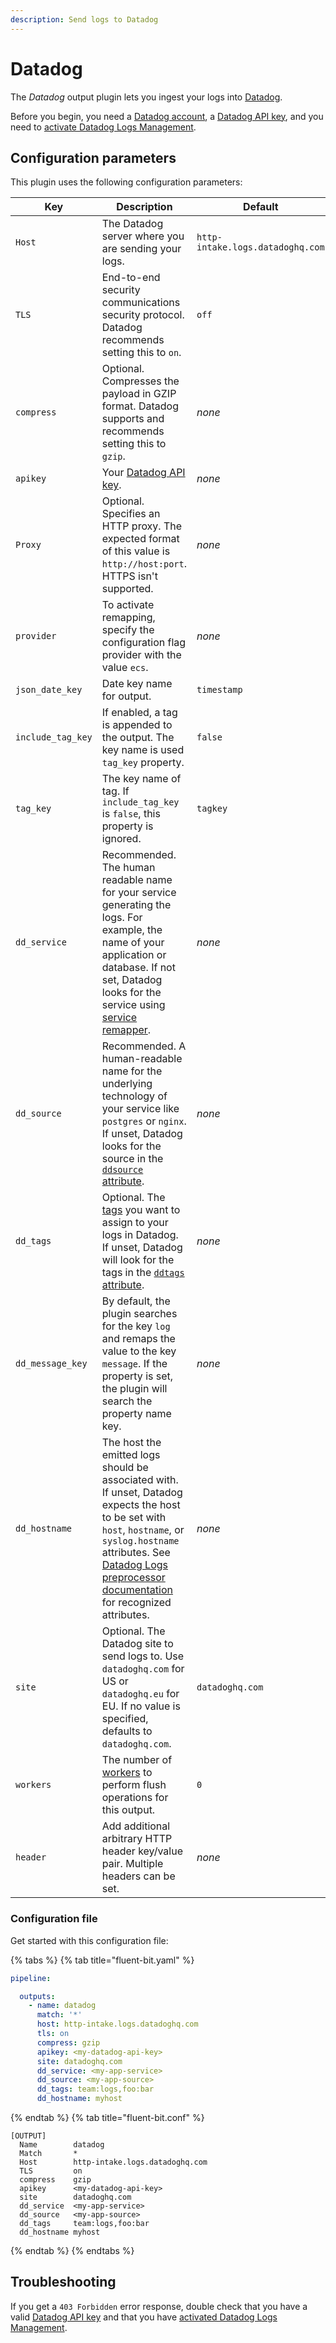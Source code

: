 ```yaml
---
description: Send logs to Datadog
---
```


# Datadog

The _Datadog_ output plugin lets you ingest your logs into [Datadog](https://app.datadoghq.com/signup).

Before you begin, you need a [Datadog account](https://app.datadoghq.com/signup), a [Datadog API key](https://docs.datadoghq.com/account_management/api-app-keys/), and you need to [activate Datadog Logs Management](https://app.datadoghq.com/logs/activation).

## Configuration parameters

This plugin uses the following configuration parameters:

| Key | Description | Default |
| --- | ----------- | ------- |
| `Host` | The Datadog server where you are sending your logs. | `http-intake.logs.datadoghq.com` |
| `TLS` | End-to-end security communications security protocol. Datadog recommends setting this to `on`. | `off` |
| `compress` | Optional. Compresses the payload in GZIP format. Datadog supports and recommends setting this to `gzip`.  | _none_ |
| `apikey` | Your [Datadog API key](https://app.datadoghq.com/account/settings#api). | _none_ |
| `Proxy` | Optional. Specifies an HTTP proxy. The expected format of this value is `http://host:port`. HTTPS isn't supported. | _none_ |
| `provider` | To activate remapping, specify the configuration flag provider with the value `ecs`. | _none_ |
| `json_date_key` | Date key name for output. | `timestamp` |
| `include_tag_key` | If enabled, a tag is appended to the output. The key name is used `tag_key` property. | `false` |
| `tag_key` | The key name of tag. If `include_tag_key` is `false`, this property is ignored. | `tagkey` |
| `dd_service` | Recommended. The human readable name for your service generating the logs. For example, the name of your application or database. If not set, Datadog looks for the service using [service remapper](https://docs.datadoghq.com/logs/log_configuration/pipelines/?tab=service#service-attribute). | _none_ |
| `dd_source` | Recommended. A human-readable name for the underlying technology of your service like `postgres` or `nginx`. If unset, Datadog looks for the source in the [`ddsource` attribute](https://docs.datadoghq.com/logs/log_configuration/pipelines/?tab=source#source-attribute). | _none_ |
| `dd_tags` | Optional. The [tags](https://docs.datadoghq.com/tagging/) you want to assign to your logs in Datadog. If unset, Datadog will look for the tags in the [`ddtags` attribute](https://docs.datadoghq.com/api/latest/logs/#send-logs).  | _none_ |
| `dd_message_key` | By default, the plugin searches for the key `log` and remaps the value to the key `message`. If the property is set, the plugin will search the property name key. | _none_ |
| `dd_hostname` | The host the emitted logs should be associated with. If unset, Datadog expects the host to be set with `host`, `hostname`, or `syslog.hostname` attributes. See [Datadog Logs preprocessor documentation](https://docs.datadoghq.com/logs/log_configuration/pipelines/?tab=host#preprocessing) for recognized attributes. | _none_ |
| `site` | Optional. The Datadog site to send logs to. Use `datadoghq.com` for US or `datadoghq.eu` for EU. If no value is specified, defaults to `datadoghq.com`. | `datadoghq.com` |
| `workers` | The number of [workers](../../administration/multithreading.md#outputs) to perform flush operations for this output. | `0` |
| `header` | Add additional arbitrary HTTP header key/value pair. Multiple headers can be set. | _none_ |

### Configuration file

Get started with this configuration file:

{% tabs %}
{% tab title="fluent-bit.yaml" %}

```yaml
pipeline:

  outputs:
    - name: datadog
      match: '*'
      host: http-intake.logs.datadoghq.com
      tls: on
      compress: gzip
      apikey: <my-datadog-api-key>
      site: datadoghq.com
      dd_service: <my-app-service>
      dd_source: <my-app-source>
      dd_tags: team:logs,foo:bar
      dd_hostname: myhost
```

{% endtab %}
{% tab title="fluent-bit.conf" %}

```text
[OUTPUT]
  Name        datadog
  Match       *
  Host        http-intake.logs.datadoghq.com
  TLS         on
  compress    gzip
  apikey      <my-datadog-api-key>
  site        datadoghq.com
  dd_service  <my-app-service>
  dd_source   <my-app-source>
  dd_tags     team:logs,foo:bar
  dd_hostname myhost
```

{% endtab %}
{% endtabs %}

## Troubleshooting

If you get a `403 Forbidden` error response, double check that you have a valid [Datadog API key](https://docs.datadoghq.com/account_management/api-app-keys/) and that you have [activated Datadog Logs Management](https://app.datadoghq.com/logs/activation).
